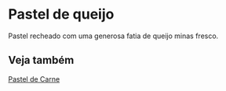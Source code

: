 # Pastel de queijo

Pastel recheado com uma generosa fatia de queijo minas fresco.

## Veja também

[Pastel de Carne](pastel_de_carne.md)

